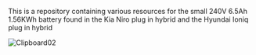 This is a repository containing various resources for the small 240V 6.5Ah 1.56KWh battery found in the Kia Niro plug in hybrid and the Hyundai Ioniq plug in hybrid

![Clipboard02](https://github.com/user-attachments/assets/7f30580b-ace6-43c4-a05f-d99bce0e927a)
